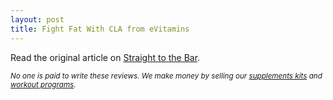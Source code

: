 ```yaml
---
layout: post
title: Fight Fat With CLA from eVitamins
---
```

Read the original article on [Straight to the Bar][].

<p><small><em>No one is paid to write these reviews. We make money by selling our <a href="https://renaissance-fitness-inc.myshopify.com/collections/supplement-kits">supplements kits</a> and <a href="https://renaissance-fitness-inc.myshopify.com/collections/online-coaching">workout programs</a>.</em></small></p>

[Straight to the Bar]: http://straighttothebar.com/articles/2012/08/fight_fat_with_cla_from_evitamins/


